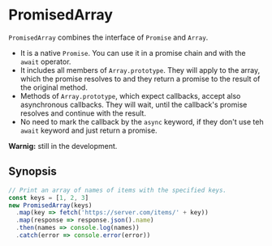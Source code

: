 PromisedArray
=============

`PromisedArray` combines the interface of `Promise` and `Array`.

* It is a native `Promise`. You can use it in a promise chain and with the `await` operator.
* It includes all members of `Array.prototype`. They will apply to the array, which the promise resolves to and they return a promise to the result of the original method.
* Methods of `Array.prototype`, which expect callbacks, accept also asynchronous callbacks. They will wait, until the callback's promise resolves and continue with the result.
* No need to mark the callback by the `async` keyword, if they don't use teh `await` keyword and just return a promise.

**Warnig:** still in the development.

Synopsis
--------

```js
// Print an array of names of items with the specified keys.
const keys = [1, 2, 3]
new PromisedArray(keys)
  .map(key => fetch('https://server.com/items/' + key))
  .map(response => response.json().name)
  .then(names => console.log(names))
  .catch(error => console.error(error))
````
